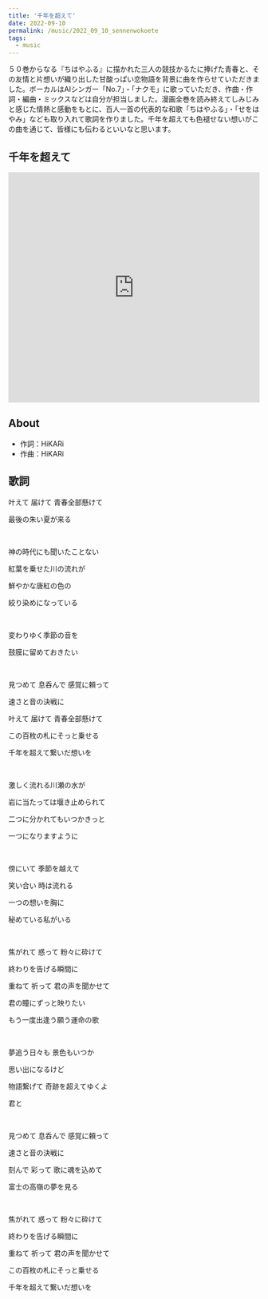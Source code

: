 ```yaml
---
title: '千年を超えて'
date: 2022-09-10
permalink: /music/2022_09_10_sennenwokoete
tags:
  - music
---
```


５０巻からなる『ちはやふる』に描かれた三人の競技かるたに捧げた青春と、その友情と片想いが織り出した甘酸っぱい恋物語を背景に曲を作らせていただきました。ボーカルはAIシンガー「No.7」・「ナクモ」に歌っていただき、作曲・作詞・編曲・ミックスなどは自分が担当しました。漫画全巻を読み終えてしみじみと感じた情熱と感動をもとに、百人一首の代表的な和歌「ちはやふる」・「せをはやみ」なども取り入れて歌詞を作りました。千年を超えても色褪せない想いがこの曲を通じて、皆様にも伝わるといいなと思います。

## 千年を超えて

<iframe src="https://eggs.mu/player/embed/eJwNyjsKgDAMANC7ZLZQNWkad8HFQ5h-oIgdqk7i3XV9vAfOFmACipSZWUx26g2iy0ZQ1GjwpJJxsMlCB3U70lz_v5R9a2W9zxJ-jhdMPVvr2Y0sRPh-OtwYNA?layout=vlong&base=f2f2f2&text=000000&button=000000&size=w360" width="100%" height="100%" scrolling="no" framebordercrolling="no" frameborder="0" class="eggsplayer eggs-w360" style="height: 461px; width: 100px; min-width:100%"></iframe>


## About

* 作詞：HiKARi
* 作曲：HiKARi

## 歌詞

叶えて 届けて 青春全部懸けて

最後の朱い夏が来る

<br/>

神の時代にも聞いたことない

紅葉を乗せた川の流れが

鮮やかな唐紅の色の

絞り染めになっている

<br/>

変わりゆく季節の音を

鼓膜に留めておきたい

<br/>

見つめて 息呑んで 感覚に頼って

速さと音の決戦に

叶えて 届けて 青春全部懸けて

この百枚の札にそっと乗せる

千年を超えて繋いだ想いを

<br/>

激しく流れる川瀬の水が

岩に当たっては堰き止められて

二つに分かれてもいつかきっと

一つになりますように

<br/>

傍にいて 季節を越えて

笑い合い 時は流れる

一つの想いを胸に

秘めている私がいる

<br/>

焦がれて 惑って 粉々に砕けて

終わりを告げる瞬間に

重ねて 祈って 君の声を聞かせて

君の瞳にずっと映りたい

もう一度出逢う願う運命の歌

<br/>

夢追う日々も 景色もいつか

思い出になるけど

物語繋げて 奇跡を超えてゆくよ

君と

<br/>

見つめて 息呑んで 感覚に頼って

速さと音の決戦に

刻んで 彩って 歌に魂を込めて

富士の高嶺の夢を見る

<br/>

焦がれて 惑って 粉々に砕けて

終わりを告げる瞬間に

重ねて 祈って 君の声を聞かせて

この百枚の札にそっと乗せる

千年を超えて繋いだ想いを
